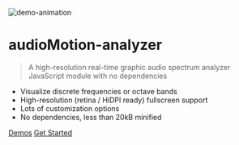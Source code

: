 ![demo-animation](demo/media/demo.gif)

# audioMotion-analyzer

> A high-resolution real-time graphic audio spectrum analyzer JavaScript module with no dependencies

- Visualize discrete frequencies or octave bands
- High-resolution (retina / HiDPI ready) fullscreen support
- Lots of customization options
- No dependencies, less than 20kB minified

[Demos](https://audiomotion.dev/demo/)
[Get Started](#usage)